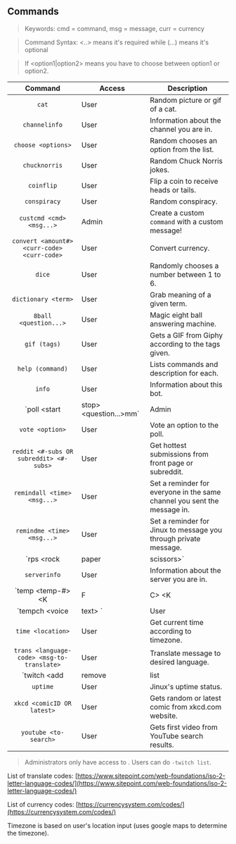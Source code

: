## Commands
> Keywords: cmd = command, msg = message, curr = currency

> Command Syntax: <..> means it's required while (...) means it's optional

> If <option1|option2> means you have to choose between option1 or option2.

| Command | Access | Description |
|:-------:|--------|-------------|
| `cat` | User | Random picture or gif of a cat. |
| `channelinfo` | User | Information about the channel you are in. |
| `choose <options>` | User | Random chooses an option from the list. |
| `chucknorris` | User | Random Chuck Norris jokes. |
| `coinflip` | User | Flip a coin to receive heads or tails. |
| `conspiracy` | User | Random conspiracy. |
| `custcmd <cmd> <msg...>` | Admin | Create a custom `command` with a custom message! |
| `convert <amount#> <curr-code> <curr-code>` | User | Convert currency. |
| `dice` | User | Randomly chooses a number between 1 to 6. |
| `dictionary <term>` | User | Grab meaning of a given term. |
| `8ball <question...>` | User | Magic eight ball answering machine. |
| `gif (tags)` | User | Gets a GIF from Giphy according to the tags given. |
| `help (command)` | User | Lists commands and description for each. |
| `info` | User | Information about this bot. |
| `poll <start|stop> <question...>mm` | Admin | Create or stop polls. |
| `vote <option>` | User | Vote an option to the poll. |
| `reddit <#-subs OR subreddit> <#-subs>` | User | Get hottest submissions from front page or subreddit. |
| `remindall <time> <msg...>` | User | Set a reminder for everyone in the same channel you sent the message in. |
| `remindme <time> <msg...>` | User | Set a reminder for Jinux to message you through private message. |
| `rps <rock|paper|scissors>` | User | Rock, paper, scissors game. |
| `serverinfo` | User | Information about the server you are in. |
| `temp <temp-#> <K|F|C> <K|F|C>` | User | Convert temperature between F, K, or C. |
| `tempch <voice|text> <time> <channel-name>` | User | Create a temporary channel that'll be public for a time limit! |
| `time <location>` | User | Get current time according to timezone. |
| `trans <language-code> <msg-to-translate>` | User | Translate message to desired language. |
| `twitch <add|remove|list|toggle|setchannel> <userID OR channelID>` | User/Admin | Twitch live stream notification. |
| `uptime` | User | Jinux's uptime status. |
| `xkcd <comicID OR latest>` | User | Gets random or latest comic from xkcd.com website. |
| `youtube <to-search>` | User | Gets first video from YouTube search results. |

> Administrators only have access to . Users can do `-twitch list`. 

List of translate codes: [https://www.sitepoint.com/web-foundations/iso-2-letter-language-codes/](https://www.sitepoint.com/web-foundations/iso-2-letter-language-codes/)

List of currency codes: [https://currencysystem.com/codes/](https://currencysystem.com/codes/)

Timezone is based on user's location input (uses google maps to determine the timezone).
